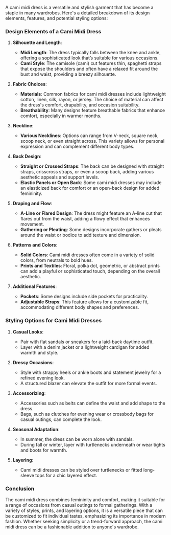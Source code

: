 A cami midi dress is a versatile and stylish garment that has become a staple in many wardrobes. Here's a detailed breakdown of its design elements, features, and potential styling options:

### Design Elements of a Cami Midi Dress

1. **Silhouette and Length**:
   - **Midi Length**: The dress typically falls between the knee and ankle, offering a sophisticated look that’s suitable for various occasions.
   - **Cami Style**: The camisole (cami) cut features thin, spaghetti straps that expose the shoulders and often have a relaxed fit around the bust and waist, providing a breezy silhouette.

2. **Fabric Choices**:
   - **Materials**: Common fabrics for cami midi dresses include lightweight cotton, linen, silk, rayon, or jersey. The choice of material can affect the dress's comfort, drapability, and occasion suitability.
   - **Breathability**: Many designs feature breathable fabrics that enhance comfort, especially in warmer months.

3. **Neckline**:
   - **Various Necklines**: Options can range from V-neck, square neck, scoop neck, or even straight across. This variety allows for personal expression and can complement different body types.

4. **Back Design**:
   - **Straight or Crossed Straps**: The back can be designed with straight straps, crisscross straps, or even a scoop back, adding various aesthetic appeals and support levels.
   - **Elastic Panels or Open Back**: Some cami midi dresses may include an elasticized back for comfort or an open-back design for added femininity.

5. **Draping and Flow**:
   - **A-Line or Flared Design**: The dress might feature an A-line cut that flares out from the waist, adding a flowy effect that enhances movement.
   - **Gathering or Pleating**: Some designs incorporate gathers or pleats around the waist or bodice to add texture and dimension.

6. **Patterns and Colors**:
   - **Solid Colors**: Cami midi dresses often come in a variety of solid colors, from neutrals to bold hues.
   - **Prints and Textiles**: Floral, polka dot, geometric, or abstract prints can add a playful or sophisticated touch, depending on the overall aesthetic.

7. **Additional Features**:
   - **Pockets**: Some designs include side pockets for practicality.
   - **Adjustable Straps**: This feature allows for a customizable fit, accommodating different body shapes and preferences.

### Styling Options for Cami Midi Dresses

1. **Casual Looks**:
   - Pair with flat sandals or sneakers for a laid-back daytime outfit.
   - Layer with a denim jacket or a lightweight cardigan for added warmth and style.

2. **Dressy Occasions**:
   - Style with strappy heels or ankle boots and statement jewelry for a refined evening look.
   - A structured blazer can elevate the outfit for more formal events.

3. **Accessorizing**:
   - Accessories such as belts can define the waist and add shape to the dress.
   - Bags, such as clutches for evening wear or crossbody bags for casual outings, can complete the look.

4. **Seasonal Adaptation**:
   - In summer, the dress can be worn alone with sandals.
   - During fall or winter, layer with turtlenecks underneath or wear tights and boots for warmth.

5. **Layering**:
   - Cami midi dresses can be styled over turtlenecks or fitted long-sleeve tops for a chic layered effect.

### Conclusion

The cami midi dress combines femininity and comfort, making it suitable for a range of occasions from casual outings to formal gatherings. With a variety of styles, prints, and layering options, it is a versatile piece that can be customized to fit individual tastes, emphasizing its importance in modern fashion. Whether seeking simplicity or a trend-forward approach, the cami midi dress can be a fashionable addition to anyone's wardrobe.